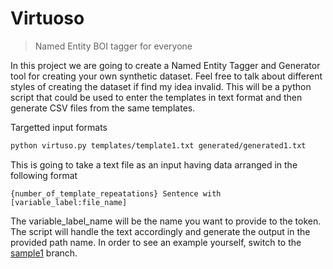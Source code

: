 # Virtuoso
> Named Entity BOI tagger for everyone

In this project we are going to create a Named Entity Tagger and Generator tool for creating your own synthetic dataset. Feel free to talk about different styles of creating the dataset if find my idea invalid. This will be a python script that could be used to enter the templates in text format and then generate CSV files from the same templates. 

Targetted input formats
```bash
python virtuso.py templates/template1.txt generated/generated1.txt 
```

This is going to take a text file as an input having data arranged in the following format
```text
{number_of_template_repeatations} Sentence with [variable_label:file_name]
```
The variable_label_name will be the name you want to provide to the token. The script will handle the text accordingly and generate the output in the provided path name. In order to see an example yourself, switch to the [sample1](https://github.com/Thanatoz-1/virtuoso/tree/sample1) branch.
